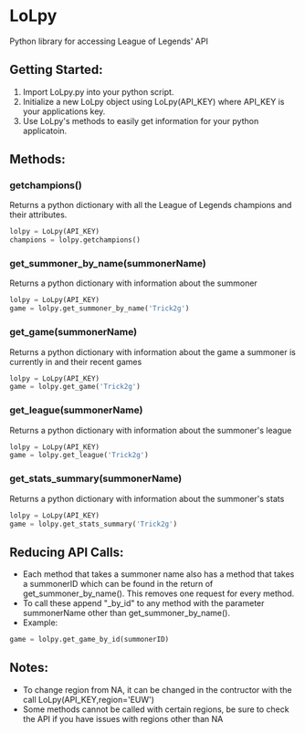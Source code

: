 LoLpy
=====

Python library for accessing League of Legends' API

## Getting Started:

1. Import LoLpy.py into your python script.
2. Initialize a new LoLpy object using LoLpy(API_KEY) where API_KEY is your applications key.
3. Use LoLpy's methods to easily get information for your python applicatoin.

## Methods:

### getchampions()
Returns a python dictionary with all the League of Legends champions and their attributes.
```python
lolpy = LoLpy(API_KEY)
champions = lolpy.getchampions()
```

### get_summoner_by_name(summonerName)
Returns a python dictionary with information about the summoner
```python
lolpy = LoLpy(API_KEY)
game = lolpy.get_summoner_by_name('Trick2g')
```

### get_game(summonerName)
Returns a python dictionary with information about the game a summoner is currently in and their recent games
```python
lolpy = LoLpy(API_KEY)
game = lolpy.get_game('Trick2g')
```

### get_league(summonerName)
Returns a python dictionary with information about the summoner's league
```python
lolpy = LoLpy(API_KEY)
game = lolpy.get_league('Trick2g')
```

### get_stats_summary(summonerName)
Returns a python dictionary with information about the summoner's stats
```python
lolpy = LoLpy(API_KEY)
game = lolpy.get_stats_summary('Trick2g')
```

## Reducing API Calls:
* Each method that takes a summoner name also has a method that takes a summonerID which can be found in the return of get_summoner_by_name(). This removes one request for every method.
* To call these append "\_by\_id" to any method with the parameter summonerName other than get_summoner_by_name().
* Example:
```python
game = lolpy.get_game_by_id(summonerID)
```

## Notes:
* To change region from NA, it can be changed in the contructor with the call LoLpy(API_KEY,region='EUW')
* Some methods cannot be called with certain regions, be sure to check the API if you have issues with regions other than NA

